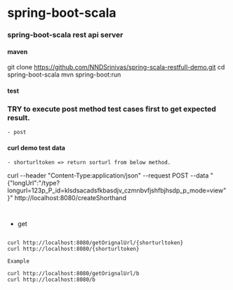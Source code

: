 # spring-boot-scala

### spring-boot-scala rest api server


#### maven 

git clone https://github.com/NNDSrinivas/spring-scala-restfull-demo.git
cd spring-boot-scala
mvn spring-boot:run

#### test
### TRY to execute post method test cases first to get expected result. 

```
- post
```

#### curl demo test data

```
- shorturltoken => return sorturl from below method.
```

curl --header "Content-Type:application/json" --request POST --data "{\"longUrl\":\"/type?longurl=123p_P_id=klsdsacadsfkbasdjv_czmnbvfjshfbjhsdp_p_mode=view\"}"  http://localhost:8080/createShorthand

```


```
- get
```

curl http://localhost:8080/getOrignalUrl/{shorturltoken}
curl http://localhost:8080/{shorturltoken}  

Example

curl http://localhost:8080/getOrignalUrl/b
curl http://localhost:8080/b  






